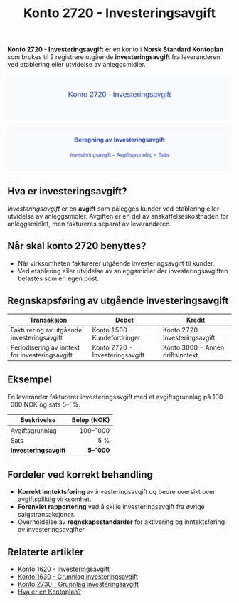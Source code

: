 ﻿---
title: "Konto 2720 - Investeringsavgift"
meta_title: "2720-investeringsavgift"
meta_description: '**Konto 2720 - Investeringsavgift** er en konto i **Norsk Standard Kontoplan** som brukes til å registrere utgående **investeringsavgift** fra leverandøren v...'
slug: 2720-investeringsavgift
type: blog
layout: pages/single
---

**Konto 2720 - Investeringsavgift** er en konto i **Norsk Standard Kontoplan** som brukes til å registrere utgående **investeringsavgift** fra leverandøren ved etablering eller utvidelse av anleggsmidler.

![Illustrasjon av konto 2720 Investeringsavgift](2720-investeringsavgift-image.svg)

![Beregning av Investeringsavgift](2720-investeringsavgift-beregning.svg)

## Hva er investeringsavgift?

*Investeringsavgift* er en **avgift** som pålegges kunder ved etablering eller utvidelse av anleggsmidler. Avgiften er en del av anskaffelseskostnaden for anleggsmidlet, men faktureres separat av leverandøren.

## Når skal konto 2720 benyttes?

* Når virksomheten fakturerer utgående investeringsavgift til kunder.
* Ved etablering eller utvidelse av anleggsmidler der investeringsavgiften belastes som en egen post.

## Regnskapsføring av utgående investeringsavgift

| Transaksjon                                  | Debet                                       | Kredit                                |
|----------------------------------------------|---------------------------------------------|---------------------------------------|
| Fakturering av utgående investeringsavgift   | Konto 1500 - Kundefordringer                | Konto 2720 - Investeringsavgift       |
| Periodisering av inntekt for investeringsavgift | Konto 2720 - Investeringsavgift            | Konto 3000 - Annen driftsinntekt      |

## Eksempel

En leverandør fakturerer investeringsavgift med et avgiftsgrunnlag på 100–¯000 NOK og sats 5–¯%.

| Beskrivelse           | Beløp (NOK)    |
|-----------------------|---------------:|
| Avgiftsgrunnlag       |        100–¯000 |
| Sats                  | 5 %            |
| **Investeringsavgift** | **5–¯000**     |

## Fordeler ved korrekt behandling

* **Korrekt inntektsføring** av investeringsavgift og bedre oversikt over avgiftspliktig virksomhet.
* **Forenklet rapportering** ved å skille investeringsavgift fra øvrige salgstransaksjoner.
* Overholdelse av **regnskapsstandarder** for aktivering og inntektsføring av investeringsavgifter.

## Relaterte artikler

* [Konto 1620 - Investeringsavgift](/blogs/kontoplan/1620-investeringsavgift "Konto 1620 - Investeringsavgift")
* [Konto 1630 - Grunnlag investeringsavgift](/blogs/kontoplan/1630-grunnlag-investeringsavgift "Konto 1630 - Grunnlag investeringsavgift")
* [Konto 2730 - Grunnlag investeringsavgift](/blogs/kontoplan/2730-grunnlag-investeringsavgift "Konto 2730 - Grunnlag investeringsavgift")
* [Hva er en Kontoplan?](/blogs/regnskap/hva-er-kontoplan "Hva er en Kontoplan? Komplett Guide til Kontoplaner i Norsk Regnskap")






